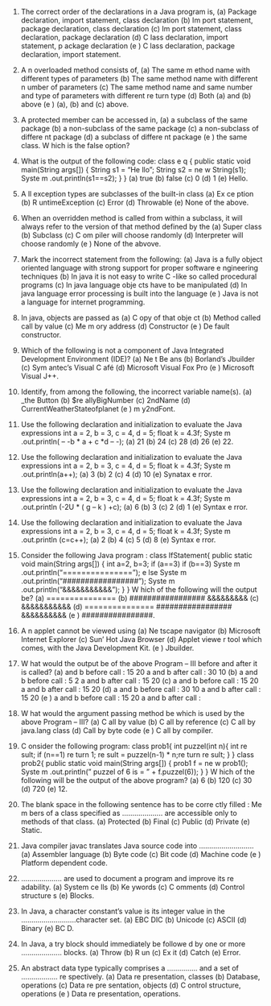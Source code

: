 1) The correct order of the declarations in a Java program is,
(a) Package declaration, import statement, class declaration
(b) Im port statement, package declaration, class declaration
(c) Im port statement, class declaration, package declaration
(d) C lass declaration, import statement, p ackage declaration
(e ) C lass declaration, package declaration, import statement.

2) A n overloaded method consists of,
(a) The same m ethod name with different types of parameters
(b) The same method name with different n umber of parameters
(c) The same method name and same number and type of parameters with different re turn type
(d) Both (a) and (b) above
(e ) (a), (b) and (c) above.

3) A protected member can be accessed in,
(a) a subclass of the same package (b) a non-subclass of the same package
(c) a non-subclass of differe nt package (d) a subclass of differe nt package
(e ) the same class.
W hich is the false option?

4) What is the output of the following code:
class e q
{
public static void main(String args[])
{
String s1 = “He llo”;
String s2 = ne w String(s1);
Syste m .out.println(s1==s2);
}
}
(a) true (b) false (c) 0 (d) 1 (e) Hello.

5) A ll exception types are subclasses of the built-in class
(a) Ex ce ption (b) R untimeException (c) Error
(d) Throwable (e) None of the above.

6) When an overridden method is called from within a subclass, it will always refer to the version of
that method defined by the
(a) Super class
(b) Subclass
(c) C om piler will choose randomly
(d) Interpreter will choose randomly
(e ) None of the abvove.

7) Mark the incorrect statement from the following:
(a) Java is a fully object oriented language with strong support for proper software e ngineering techniques
(b) In java it is not easy to write C -like so called procedural programs
(c) In java language obje cts have to be manipulated
(d) In java language error processing is built into the language
(e ) Java is not a language for internet programming.
8) In java, objects are passed as
(a) C opy of that obje ct (b) Method called call by value
(c) Me m ory address (d) Constructor
(e ) De fault constructor.

9) Which of the following is not a component of Java Integrated Development Environment (IDE)?
(a) Ne t Be ans (b) Borland’s Jbuilder
(c) Sym antec’s Visual C afé (d) Microsoft Visual Fox Pro
(e ) Microsoft Visual J++.

10) Identify, from among the following, the incorrect variable name(s).
(a) _the Button (b) $re allyBigNumber
(c) 2ndName (d) CurrentWeatherStateofplanet
(e ) m y2ndFont.

11) Use the following declaration and initialization to evaluate the Java expressions
int a = 2, b = 3, c = 4, d = 5;
float k = 4.3f;
Syste m .out.println( – -b * a + c *d – -);
(a) 21 (b) 24 (c) 28 (d) 26 (e) 22.

12) Use the following declaration and initialization to evaluate the Java expressions
int a = 2, b = 3, c = 4, d = 5;
float k = 4.3f;
Syste m .out.println(a++);
(a) 3 (b) 2 (c) 4 (d) 10 (e) Synatax e rror.

13) Use the following declaration and initialization to evaluate the Java expressions
int a = 2, b = 3, c = 4, d = 5;
float k = 4.3f;
Syste m .out.println (-2U * ( g – k ) +c);
(a) 6 (b) 3 (c) 2 (d) 1 (e) Syntax e rror.

14) Use the following declaration and initialization to evaluate the Java expressions
int a = 2, b = 3, c = 4, d = 5;
float k = 4.3f;
Syste m .out.println (c=c++);
(a) 2 (b) 4 (c) 5 (d) 8 (e) Syntax e rror.


15) Consider the following Java program :
class IfStatement{
public static void main(String args[])
{
int a=2, b=3;
if (a==3)
if (b==3)
Syste m .out.println(“===============”);
e lse
Syste m .out.println(“#################”);
Syste m .out.println(“&&&&&&&&&&&”);
}
}
W hich of the following will the output be?
(a) ===============
(b) #################
&&&&&&&&&
(c) &&&&&&&&&&&
(d) ===============
#################
&&&&&&&&&&
(e ) ################.

16) A n applet cannot be viewed using
(a) Ne tscape navigator
(b) Microsoft Internet Explorer
(c) Sun’ Hot Java Browser
(d) Applet viewe r tool which comes, with the Java Development Kit.
(e ) Jbuilder.

17) W hat would the output be of the above Program – III before and after it is called?
(a) and b before call : 15 20 a and b after call : 30 10
(b) a and b before call : 5 2 a and b after call : 15 20
(c) a and b before call : 15 20 a and b after call : 15 20
(d) a and b before call : 30 10 a and b after call : 15 20
(e ) a and b before call : 15 20 a and b after call :

18) W hat would the argument passing method be which is used by the above Program – III?
(a) C all by value (b) C all by reference
(c) C all by java.lang class (d) Call by byte code
(e ) C all by compiler.

19) C onsider the following program:
class prob1{
int puzzel(int n){
int re sult;
if (n==1)
re turn 1;
re sult = puzzel(n-1) * n;re turn re sult;
}
}
class prob2{
public static void main(String args[])
{
prob1 f = ne w prob1();
Syste m .out.println(” puzzel of 6 is = ” + f.puzzel(6));
}
}
W hich of the following will be the output of the above program?
(a) 6 (b) 120 (c) 30 (d) 720 (e) 12.

20) The blank space in the following sentence has to be corre ctly filled :
Me m bers of a class specified as .................... are accessible only to methods of that class.
(a) Protected (b) Final (c) Public (d) Private (e) Static.

21) Java compiler javac translates Java source code into ...........................
(a) Assembler language (b) Byte code
(c) Bit code (d) Machine code
(e ) Platform dependent code.

22) .................... are used to document a program and improve its re adability.
(a) System ce lls (b) Ke ywords (c) C omments (d) Control structure s (e) Blocks.

23) In Java, a character constant’s value is its integer value in the ...........................character set.
(a) EBC DIC (b) Unicode (c) ASCII (d) Binary (e) BC D.

24) In Java, a try block should immediately be followe d by one or more .................... blocks.
(a) Throw (b) R un (c) Ex it (d) Catch (e) Error.

25) An abstract data type typically comprises a ............... and a set of .................. re spectively.
(a) Data re presentation, classes (b) Database, operations
(c) Data re pre sentation, objects (d) C ontrol structure, operations
(e ) Data re presentation, operations.
